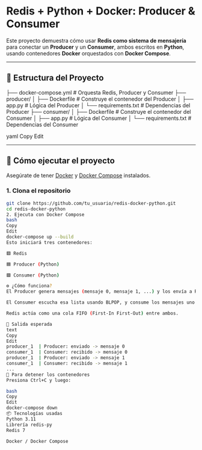 # Redis + Python + Docker: Producer & Consumer

Este proyecto demuestra cómo usar **Redis como sistema de mensajería** para conectar un **Producer** y un **Consumer**, ambos escritos en **Python**, usando contenedores **Docker** orquestados con **Docker Compose**.

---

## 🧱 Estructura del Proyecto

├── docker-compose.yml # Orquesta Redis, Producer y Consumer
├── producer/
│ ├── Dockerfile # Construye el contenedor del Producer
│ ├── app.py # Lógica del Producer
│ └── requirements.txt # Dependencias del Producer
├── consumer/
│ ├── Dockerfile # Construye el contenedor del Consumer
│ ├── app.py # Lógica del Consumer
│ └── requirements.txt # Dependencias del Consumer

yaml
Copy
Edit

---

## 🚀 Cómo ejecutar el proyecto

Asegúrate de tener [Docker](https://www.docker.com/) y [Docker Compose](https://docs.docker.com/compose/) instalados.

### 1. Clona el repositorio

```bash
git clone https://github.com/tu_usuario/redis-docker-python.git
cd redis-docker-python
2. Ejecuta con Docker Compose
bash
Copy
Edit
docker-compose up --build
Esto iniciará tres contenedores:

🟥 Redis

🟦 Producer (Python)

🟩 Consumer (Python)

⚙️ ¿Cómo funciona?
El Producer genera mensajes (mensaje 0, mensaje 1, ...) y los envía a Redis usando RPUSH sobre una lista llamada cola.

El Consumer escucha esa lista usando BLPOP, y consume los mensajes uno a uno.

Redis actúa como una cola FIFO (First-In First-Out) entre ambos.

🧪 Salida esperada
text
Copy
Edit
producer_1  | Producer: enviado -> mensaje 0
consumer_1  | Consumer: recibido -> mensaje 0
producer_1  | Producer: enviado -> mensaje 1
consumer_1  | Consumer: recibido -> mensaje 1
...
🧼 Para detener los contenedores
Presiona Ctrl+C y luego:

bash
Copy
Edit
docker-compose down
📦 Tecnologías usadas
Python 3.11
Librería redis-py
Redis 7

Docker / Docker Compose
